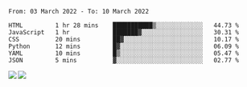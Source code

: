 <!--START_SECTION:waka-->

```text
From: 03 March 2022 - To: 10 March 2022

HTML         1 hr 28 mins    ███████████▒░░░░░░░░░░░░░   44.73 %
JavaScript   1 hr            ███████▓░░░░░░░░░░░░░░░░░   30.31 %
CSS          20 mins         ██▓░░░░░░░░░░░░░░░░░░░░░░   10.17 %
Python       12 mins         █▓░░░░░░░░░░░░░░░░░░░░░░░   06.09 %
YAML         10 mins         █▒░░░░░░░░░░░░░░░░░░░░░░░   05.47 %
JSON         5 mins          ▓░░░░░░░░░░░░░░░░░░░░░░░░   02.77 %
```

<!--END_SECTION:waka-->
<a href="https://github.com/anuraghazra/github-readme-stats">
  <img align="left" src="https://github-readme-stats.vercel.app/api?username=Tanesan&count_private=true&show_icons=true" />
<img align="left" src="https://github-readme-stats.vercel.app/api/top-langs/?username=Tanesan" />
</a>
